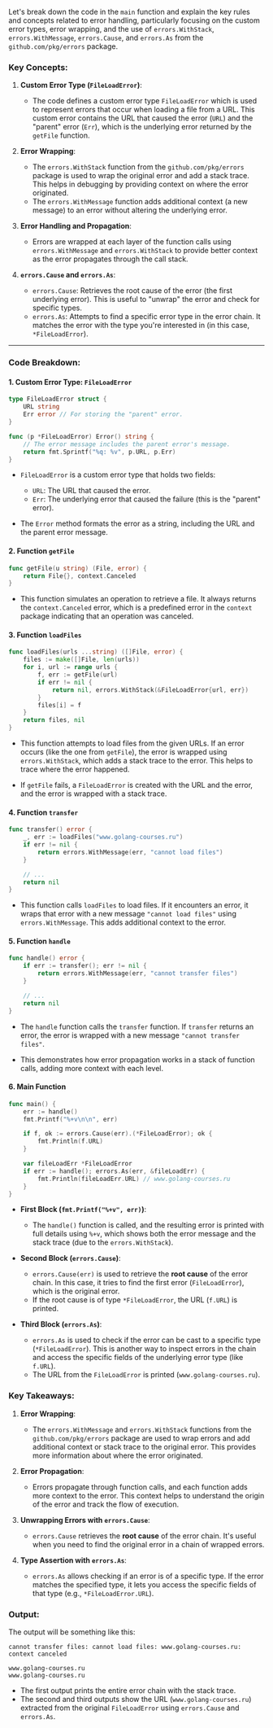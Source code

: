 Let's break down the code in the `main` function and explain the key rules and concepts related to error handling, particularly focusing on the custom error types, error wrapping, and the use of `errors.WithStack`, `errors.WithMessage`, `errors.Cause`, and `errors.As` from the `github.com/pkg/errors` package.

### Key Concepts:
1. **Custom Error Type (`FileLoadError`)**: 
   - The code defines a custom error type `FileLoadError` which is used to represent errors that occur when loading a file from a URL. This custom error contains the URL that caused the error (`URL`) and the "parent" error (`Err`), which is the underlying error returned by the `getFile` function.

2. **Error Wrapping**: 
   - The `errors.WithStack` function from the `github.com/pkg/errors` package is used to wrap the original error and add a stack trace. This helps in debugging by providing context on where the error originated.
   - The `errors.WithMessage` function adds additional context (a new message) to an error without altering the underlying error.

3. **Error Handling and Propagation**:
   - Errors are wrapped at each layer of the function calls using `errors.WithMessage` and `errors.WithStack` to provide better context as the error propagates through the call stack.

4. **`errors.Cause` and `errors.As`**:
   - `errors.Cause`: Retrieves the root cause of the error (the first underlying error). This is useful to "unwrap" the error and check for specific types.
   - `errors.As`: Attempts to find a specific error type in the error chain. It matches the error with the type you're interested in (in this case, `*FileLoadError`).

---

### Code Breakdown:

#### 1. **Custom Error Type: `FileLoadError`**

```go
type FileLoadError struct {
	URL string
	Err error // For storing the "parent" error.
}

func (p *FileLoadError) Error() string {
	// The error message includes the parent error's message.
	return fmt.Sprintf("%q: %v", p.URL, p.Err)
}
```

- `FileLoadError` is a custom error type that holds two fields:
  - `URL`: The URL that caused the error.
  - `Err`: The underlying error that caused the failure (this is the "parent" error).
  
- The `Error` method formats the error as a string, including the URL and the parent error message.

#### 2. **Function `getFile`**

```go
func getFile(u string) (File, error) {
	return File{}, context.Canceled
}
```

- This function simulates an operation to retrieve a file. It always returns the `context.Canceled` error, which is a predefined error in the `context` package indicating that an operation was canceled.

#### 3. **Function `loadFiles`**

```go
func loadFiles(urls ...string) ([]File, error) {
	files := make([]File, len(urls))
	for i, url := range urls {
		f, err := getFile(url)
		if err != nil {
			return nil, errors.WithStack(&FileLoadError{url, err})
		}
		files[i] = f
	}
	return files, nil
}
```

- This function attempts to load files from the given URLs. If an error occurs (like the one from `getFile`), the error is wrapped using `errors.WithStack`, which adds a stack trace to the error. This helps to trace where the error happened.
  
- If `getFile` fails, a `FileLoadError` is created with the URL and the error, and the error is wrapped with a stack trace.

#### 4. **Function `transfer`**

```go
func transfer() error {
	_, err := loadFiles("www.golang-courses.ru")
	if err != nil {
		return errors.WithMessage(err, "cannot load files")
	}

	// ...
	return nil
}
```

- This function calls `loadFiles` to load files. If it encounters an error, it wraps that error with a new message `"cannot load files"` using `errors.WithMessage`. This adds additional context to the error.

#### 5. **Function `handle`**

```go
func handle() error {
	if err := transfer(); err != nil {
		return errors.WithMessage(err, "cannot transfer files")
	}

	// ...
	return nil
}
```

- The `handle` function calls the `transfer` function. If `transfer` returns an error, the error is wrapped with a new message `"cannot transfer files"`.
  
- This demonstrates how error propagation works in a stack of function calls, adding more context with each level.

#### 6. **Main Function**

```go
func main() {
	err := handle()
	fmt.Printf("%+v\n\n", err)

	if f, ok := errors.Cause(err).(*FileLoadError); ok {
		fmt.Println(f.URL)
	}

	var fileLoadErr *FileLoadError
	if err := handle(); errors.As(err, &fileLoadErr) {
		fmt.Println(fileLoadErr.URL) // www.golang-courses.ru
	}
}
```

- **First Block (`fmt.Printf("%+v", err)`)**:
  - The `handle()` function is called, and the resulting error is printed with full details using `%+v`, which shows both the error message and the stack trace (due to the `errors.WithStack`).
  
- **Second Block (`errors.Cause`)**:
  - `errors.Cause(err)` is used to retrieve the **root cause** of the error chain. In this case, it tries to find the first error (`FileLoadError`), which is the original error.
  - If the root cause is of type `*FileLoadError`, the URL (`f.URL`) is printed.
  
- **Third Block (`errors.As`)**:
  - `errors.As` is used to check if the error can be cast to a specific type (`*FileLoadError`). This is another way to inspect errors in the chain and access the specific fields of the underlying error type (like `f.URL`).
  - The URL from the `FileLoadError` is printed (`www.golang-courses.ru`).

### Key Takeaways:

1. **Error Wrapping**:
   - The `errors.WithMessage` and `errors.WithStack` functions from the `github.com/pkg/errors` package are used to wrap errors and add additional context or stack trace to the original error. This provides more information about where the error originated.
   
2. **Error Propagation**:
   - Errors propagate through function calls, and each function adds more context to the error. This context helps to understand the origin of the error and track the flow of execution.

3. **Unwrapping Errors with `errors.Cause`**:
   - `errors.Cause` retrieves the **root cause** of the error chain. It's useful when you need to find the original error in a chain of wrapped errors.
   
4. **Type Assertion with `errors.As`**:
   - `errors.As` allows checking if an error is of a specific type. If the error matches the specified type, it lets you access the specific fields of that type (e.g., `*FileLoadError.URL`).

### Output:

The output will be something like this:

```
cannot transfer files: cannot load files: www.golang-courses.ru: context canceled

www.golang-courses.ru
www.golang-courses.ru
```

- The first output prints the entire error chain with the stack trace.
- The second and third outputs show the URL (`www.golang-courses.ru`) extracted from the original `FileLoadError` using `errors.Cause` and `errors.As`.